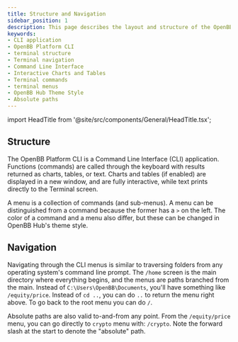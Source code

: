 ```yaml
---
title: Structure and Navigation
sidebar_position: 1
description: This page describes the layout and structure of the OpenBB CLI, as well as how to navigate it.
keywords:
- CLI application
- OpenBB Platform CLI
- terminal structure
- Terminal navigation
- Command Line Interface
- Interactive Charts and Tables
- Terminal commands
- terminal menus
- OpenBB Hub Theme Style
- Absolute paths
---
```


import HeadTitle from '@site/src/components/General/HeadTitle.tsx';

<HeadTitle title="Structure and Navigation - Usage | OpenBB CLI Docs" />

## Structure

The OpenBB Platform CLI is a Command Line Interface (CLI) application. Functions (commands) are called through the keyboard with results returned as charts, tables, or text.  Charts and tables (if enabled) are displayed in a new window, and are fully interactive, while text prints directly to the Terminal screen.

A menu is a collection of commands (and sub-menus). A menu can be distinguished from a command because the former has a `>` on the left. The color of a command and a menu also differ, but these can be changed in OpenBB Hub's theme style.

## Navigation

Navigating through the CLI menus is similar to traversing folders from any operating system's command line prompt. The `/home` screen is the main directory where everything begins, and the menus are paths branched from the main. Instead of `C:\Users\OpenBB\Documents`, you'll have something like `/equity/price`. Instead of `cd ..`, you can do `..` to return the menu right above. To go back to the root menu you can do `/`.

Absolute paths are also valid to-and-from any point. From the `/equity/price` menu, you can go directly to `crypto` menu with: `/crypto`. Note the forward slash at the start to denote the "absolute" path.
